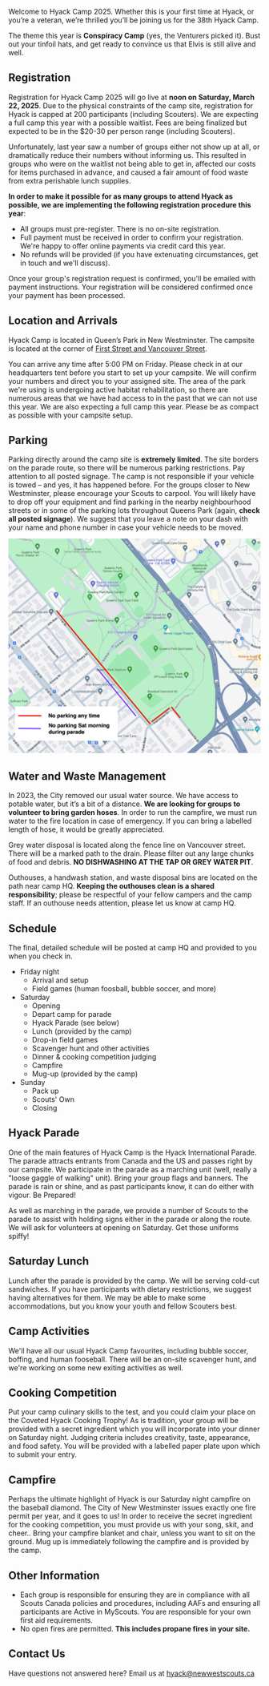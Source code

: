 Welcome to Hyack Camp 2025. Whether this is your first time at Hyack, or you’re a veteran, we’re thrilled you’ll be joining us for the 38th Hyack Camp.

The theme this year is **Conspiracy Camp** (yes, the Venturers picked it). Bust out your tinfoil hats, and get ready to convince us that Elvis is still alive and well.

## Registration
Registration for Hyack Camp 2025 will go live at **noon on Saturday, March 22, 2025**. Due to the physical constraints of the camp site, registration for Hyack is capped at 200 participants (including Scouters). We are expecting a full camp this year with a possible waitlist. Fees are being finalized but expected to be in the $20-30 per person range (including Scouters).

Unfortunately, last year saw a number of groups either not show up at all, or dramatically reduce their numbers without informing us. This resulted in groups who were on the waitlist not being able to get in, affected our costs for items purchased in advance, and caused a fair amount of food waste from extra perishable lunch supplies. 

**In order to make it possible for as many groups to attend Hyack as possible, we are implementing the following registration procedure this year**:

- All groups must pre-register. There is no on-site registration.
- Full payment must be received in order to confirm your registration. We're happy to offer online payments via credit card this year.
- No refunds will be provided (if you have extenuating circumstances, get in touch and we'll discuss).

Once your group's registration request is confirmed, you'll be emailed with payment instructions. Your registration will be considered confirmed once your payment has been processed.

## Location and Arrivals
Hyack Camp is located in Queen’s Park in New Westminster. The campsite is located at the corner of [First Street and Vancouver Street](https://goo.gl/maps/MWfxFmqBGe4Gq2zT7).

You can arrive any time after 5:00 PM on Friday. Please check in at our headquarters tent before you start to set up your campsite. We will confirm your numbers and direct you to your assigned site. The area of the park we're using is undergoing active habitat rehabilitation, so there are numerous areas that we have had access to in the past that we can not use this year. We are also expecting a full camp this year. Please be as compact as possible with your campsite setup.

## Parking
Parking directly around the camp site is **extremely limited**. The site borders on the parade route, so there will be numerous parking restrictions. Pay attention to all posted signage. The camp is not responsible if your vehicle is towed – and yes, it has happened before. For the groups closer to New Westminster, please encourage your Scouts to carpool. You will likely have to drop off your equipment and find parking in the nearby neighbourhood streets or in some of the parking lots throughout Queens Park (again, **check all posted signage**). We suggest that you leave a note on your dash with your name and phone number in case your vehicle needs to be moved.

![Parking Map](/docs/assets/parking_map.png)

## Water and Waste Management
In 2023, the City removed our usual water source. We have access to potable water, but it’s a bit of a distance. **We are looking for groups to volunteer to bring garden hoses**. In order to run the campfire, we must run water to the fire location in case of emergency. If you can bring a labelled length of hose, it would be greatly appreciated.

Grey water disposal is located along the fence line on Vancouver street. There will be a marked path to the drain. Please filter out any large chunks of food and debris. **NO DISHWASHING AT THE TAP OR GREY WATER PIT**.

Outhouses, a handwash station, and waste disposal bins are located on the path near camp HQ. **Keeping the outhouses clean is a shared responsibility**; please be respectful of your fellow campers and the camp staff. If an outhouse needs attention, please let us know at camp HQ.

## Schedule
The final, detailed schedule will be posted at camp HQ and provided to you when you check in.
- Friday night
  - Arrival and setup
  - Field games (human foosball, bubble soccer, and more)
- Saturday
  - Opening
  - Depart camp for parade
  - Hyack Parade (see below)
  - Lunch (provided by the camp)
  - Drop-in field games
  - Scavenger hunt and other activities
  - Dinner & cooking competition judging
  - Campfire
  - Mug-up (provided by the camp)
- Sunday
  - Pack up
  - Scouts' Own
  - Closing

## Hyack Parade
One of the main features of Hyack Camp is the Hyack International Parade. The parade attracts entrants from Canada and the US and passes right by our campsite. We participate in the parade as a marching unit (well, really a "loose gaggle of walking" unit). Bring your group flags and banners. The parade is rain or shine, and as past participants know, it can do either with vigour. Be Prepared!

As well as marching in the parade, we provide a number of Scouts to the parade to assist with holding signs either in the parade or along the route. We will ask for volunteers at opening on Saturday. Get those uniforms spiffy!

## Saturday Lunch
Lunch after the parade is provided by the camp. We will be serving cold-cut sandwiches. If you have participants with dietary restrictions, we suggest having alternatives for them. We may be able to make some accommodations, but you know your youth and fellow Scouters best.

## Camp Activities
We'll have all our usual Hyack Camp favourites, including bubble soccer, boffing, and human fooseball. There will be an on-site scavenger hunt, and we're working on some new exiting activities as well.

## Cooking Competition
Put your camp culinary skills to the test, and you could claim your place on the Coveted Hyack Cooking Trophy! As is tradition, your group will be provided with a secret ingredient which you will incorporate into your dinner on Saturday night. Judging criteria includes creativity, taste, appearance, and food safety. You will be provided with a labelled paper plate upon which to submit your entry.

## Campfire
Perhaps the ultimate highlight of Hyack is our Saturday night campfire on the baseball diamond. The City of New Westminster issues exactly one fire permit per year, and it goes to us! In order to receive the secret ingredient for the cooking competition, you must provide us with your song, skit, and cheer.. Bring your campfire blanket and chair, unless you want to sit on the ground. 
Mug up is immediately following the campfire and is provided by the camp.

## Other Information
- Each group is responsible for ensuring they are in compliance with all Scouts Canada policies and procedures, including AAFs and ensuring all participants are Active in MyScouts. You are responsible for your own first aid requirements.
- No open fires are permitted. **This includes propane fires in your site.**

## Contact Us
Have questions not answered here? Email us at hyack@newwestscouts.ca
